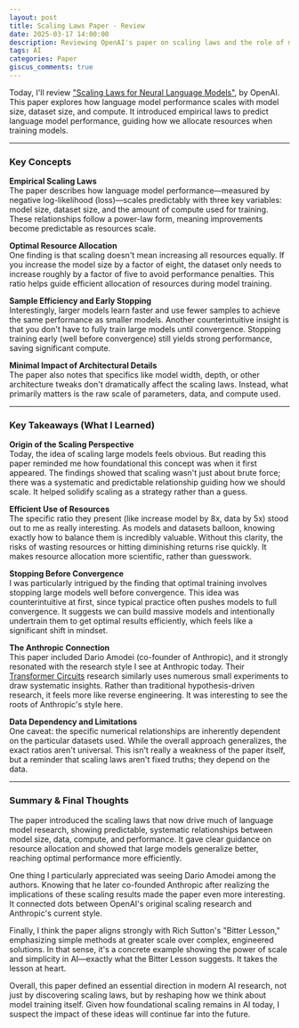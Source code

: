 ```yaml
---
layout: post
title: Scaling Laws Paper - Review
date: 2025-03-17 14:00:00
description: Reviewing OpenAI's paper on scaling laws and the role of model size, data, and compute
tags: AI
categories: Paper
giscus_comments: true
---
```


Today, I'll review ["Scaling Laws for Neural Language Models"](https://arxiv.org/abs/2001.08361), by OpenAI. This paper explores how language model performance scales with model size, dataset size, and compute. It introduced empirical laws to predict language model performance, guiding how we allocate resources when training models.

---

### Key Concepts

**Empirical Scaling Laws**  
The paper describes how language model performance—measured by negative log-likelihood (loss)—scales predictably with three key variables: model size, dataset size, and the amount of compute used for training. These relationships follow a power-law form, meaning improvements become predictable as resources scale.

**Optimal Resource Allocation**  
One finding is that scaling doesn't mean increasing all resources equally. If you increase the model size by a factor of eight, the dataset only needs to increase roughly by a factor of five to avoid performance penalties. This ratio helps guide efficient allocation of resources during model training.

**Sample Efficiency and Early Stopping**  
Interestingly, larger models learn faster and use fewer samples to achieve the same performance as smaller models. Another counterintuitive insight is that you don't have to fully train large models until convergence. Stopping training early (well before convergence) still yields strong performance, saving significant compute.

**Minimal Impact of Architectural Details**  
The paper also notes that specifics like model width, depth, or other architecture tweaks don't dramatically affect the scaling laws. Instead, what primarily matters is the raw scale of parameters, data, and compute used.

---

### Key Takeaways (What I Learned)

**Origin of the Scaling Perspective**  
Today, the idea of scaling large models feels obvious. But reading this paper reminded me how foundational this concept was when it first appeared. The findings showed that scaling wasn't just about brute force; there was a systematic and predictable relationship guiding how we should scale. It helped solidify scaling as a strategy rather than a guess.

**Efficient Use of Resources**  
The specific ratio they present (like increase model by 8x, data by 5x) stood out to me as really interesting. As models and datasets balloon, knowing exactly how to balance them is incredibly valuable. Without this clarity, the risks of wasting resources or hitting diminishing returns rise quickly. It makes resource allocation more scientific, rather than guesswork.

**Stopping Before Convergence**  
I was particularly intrigued by the finding that optimal training involves stopping large models well before convergence. This idea was counterintuitive at first, since typical practice often pushes models to full convergence. It suggests we can build massive models and intentionally undertrain them to get optimal results efficiently, which feels like a significant shift in mindset.

**The Anthropic Connection**  
This paper included Dario Amodei (co-founder of Anthropic), and it strongly resonated with the research style I see at Anthropic today. Their [Transformer Circuits](https://transformer-circuits.pub/) research similarly uses numerous small experiments to draw systematic insights. Rather than traditional hypothesis-driven research, it feels more like reverse engineering. It was interesting to see the roots of Anthropic's style here.

**Data Dependency and Limitations**  
One caveat: the specific numerical relationships are inherently dependent on the particular datasets used. While the overall approach generalizes, the exact ratios aren't universal. This isn't really a weakness of the paper itself, but a reminder that scaling laws aren't fixed truths; they depend on the data.

---

### Summary & Final Thoughts

The paper introduced the scaling laws that now drive much of language model research, showing predictable, systematic relationships between model size, data, compute, and performance. It gave clear guidance on resource allocation and showed that large models generalize better, reaching optimal performance more efficiently.  

One thing I particularly appreciated was seeing Dario Amodei among the authors. Knowing that he later co-founded Anthropic after realizing the implications of these scaling results made the paper even more interesting. It connected dots between OpenAI's original scaling research and Anthropic's current style.

Finally, I think the paper aligns strongly with Rich Sutton's "Bitter Lesson," emphasizing simple methods at greater scale over complex, engineered solutions. In that sense, it's a concrete example showing the power of scale and simplicity in AI—exactly what the Bitter Lesson suggests. It takes the lesson at heart.

Overall, this paper defined an essential direction in modern AI research, not just by discovering scaling laws, but by reshaping how we think about model training itself. Given how foundational scaling remains in AI today, I suspect the impact of these ideas will continue far into the future.